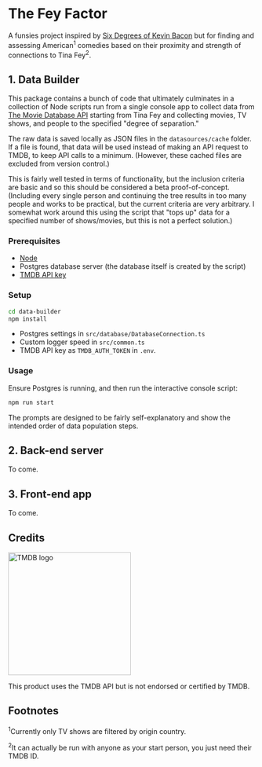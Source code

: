 # The Fey Factor

A funsies project inspired by [Six Degrees of Kevin Bacon](https://en.wikipedia.org/wiki/Six_Degrees_of_Kevin_Bacon) but for finding and assessing American<sup>1</sup> comedies based on their proximity and strength of connections to Tina Fey<sup>2</sup>.

## 1. Data Builder
This package contains a bunch of code that ultimately culminates in a collection of Node scripts run from a single console app to collect data from [The Movie Database API](https://developer.themoviedb.org/) starting from Tina Fey and collecting movies, TV shows, and people to the specified "degree of separation." 

The raw data is saved locally as JSON files in the `datasources/cache` folder. If a file is found, that data will be used instead of making an API request to TMDB, to keep API calls to a minimum. (However, these cached files are excluded from version control.)

This is fairly well tested in terms of functionality, but the inclusion criteria are basic and so this should be considered a beta proof-of-concept. (Including every single person and continuing the tree results in too many people and works to be practical, but the current criteria are very arbitrary. I somewhat work around this using the script that "tops up" data for a specified number of shows/movies, but this is not a perfect solution.)

### Prerequisites
- [Node](https://nodejs.org)
- Postgres database server (the database itself is created by the script)
- [TMDB API key](https://developer.themoviedb.org/docs/getting-started)

### Setup
```bash
cd data-builder
npm install
```
- Postgres settings in `src/database/DatabaseConnection.ts`
- Custom logger speed in `src/common.ts`
- TMDB API key as `TMDB_AUTH_TOKEN` in `.env`.

### Usage
Ensure Postgres is running, and then run the interactive console script:
```bash
npm run start
```
The prompts are designed to be fairly self-explanatory and show the intended order of data population steps.

## 2. Back-end server

To come.

## 3. Front-end app

To come.

## Credits

<img src="https://www.themoviedb.org/assets/2/v4/logos/v2/blue_long_2-9665a76b1ae401a510ec1e0ca40ddcb3b0cfe45f1d51b77a308fea0845885648.svg" alt="TMDB logo" width="250"/>

This product uses the TMDB API but is not endorsed or certified by TMDB.



## Footnotes 
<sup>1</sup>Currently only TV shows are filtered by origin country.

<sup>2</sup>It can actually be run with anyone as your start person, you just need their TMDB ID.
